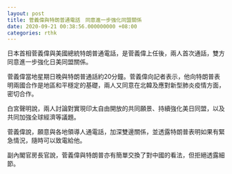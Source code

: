 ```yaml
---
layout: post
title: 菅義偉與特朗普通電話　同意進一步強化同盟關係
date: 2020-09-21 00:38:56.000000000 +08:00
categories: rthk
---
```


日本首相菅義偉與美國總統特朗普通電話，是菅義偉上任後，兩人首次通話，雙方同意進一步強化日美同盟關係。

菅義偉當地星期日晚與特朗普通話約20分鐘。菅義偉向記者表示，他向特朗普表明兩國合作是地區和平穩定的基礎，兩人又同意在北韓及應對新型肺炎疫情方面，密切合作。

白宮聲明說，兩人討論對實現印太自由開放的共同願景、持續強化美日同盟，以及共同加強全球經濟等議題。

菅義偉說，願意與各地領導人通電話，加深雙邊關係，並透露特朗普表明如果有緊急情況，隨時可以致電給他。

副內閣官房長官說，菅義偉與特朗普亦有簡單交換了對中國的看法，但拒絕透露細節。
